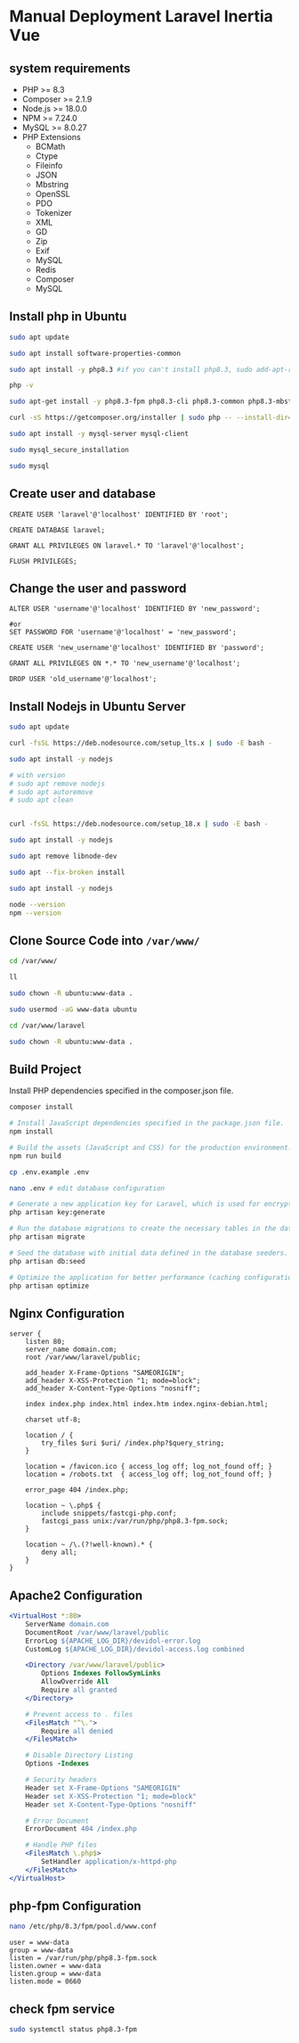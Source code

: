 # Manual Deployment Laravel Inertia Vue

## system requirements
- PHP >= 8.3
- Composer >= 2.1.9
- Node.js >= 18.0.0
- NPM >= 7.24.0
- MySQL >= 8.0.27
- PHP Extensions
  - BCMath
  - Ctype
  - Fileinfo
  - JSON
  - Mbstring
  - OpenSSL
  - PDO
  - Tokenizer
  - XML
  - GD
  - Zip
  - Exif
  - MySQL
  - Redis
  - Composer
  - MySQL


## Install php in Ubuntu

```sh
sudo apt update

sudo apt install software-properties-common

sudo apt install -y php8.3 #if you can't install php8.3, sudo add-apt-repository ppa:ondrej/php && sudo apt-get update

php -v

sudo apt-get install -y php8.3-fpm php8.3-cli php8.3-common php8.3-mbstring php8.3-gd php8.3-intl php8.3-xml php8.3-mysql php8.3-zip php8.3-bcmath php8.3-soap php8.3-redis php8.3-curl php8.3-imagick php8.3-xmlrpc php8.3-xsl

curl -sS https://getcomposer.org/installer | sudo php -- --install-dir=/usr/local/bin --filename=composer

sudo apt install -y mysql-server mysql-client

sudo mysql_secure_installation

sudo mysql
```

## Create user and database
```mysql
CREATE USER 'laravel'@'localhost' IDENTIFIED BY 'root';

CREATE DATABASE laravel;

GRANT ALL PRIVILEGES ON laravel.* TO 'laravel'@'localhost';

FLUSH PRIVILEGES;
```

## Change the user and password
```msql
ALTER USER 'username'@'localhost' IDENTIFIED BY 'new_password';

#or
SET PASSWORD FOR 'username'@'localhost' = 'new_password';

CREATE USER 'new_username'@'localhost' IDENTIFIED BY 'password';

GRANT ALL PRIVILEGES ON *.* TO 'new_username'@'localhost';

DROP USER 'old_username'@'localhost';

```

## Install Nodejs in Ubuntu Server
```sh
sudo apt update

curl -fsSL https://deb.nodesource.com/setup_lts.x | sudo -E bash -

sudo apt install -y nodejs

# with version
# sudo apt remove nodejs
# sudo apt autoremove
# sudo apt clean


curl -fsSL https://deb.nodesource.com/setup_18.x | sudo -E bash -

sudo apt install -y nodejs

sudo apt remove libnode-dev

sudo apt --fix-broken install

sudo apt install -y nodejs

node --version
npm --version
```

## Clone Source Code into `/var/www/`
```sh
cd /var/www/

ll

sudo chown -R ubuntu:www-data .

sudo usermod -aG www-data ubuntu

cd /var/www/laravel

sudo chown -R ubuntu:www-data .

```

## Build Project
Install PHP dependencies specified in the composer.json file.
```sh
composer install

# Install JavaScript dependencies specified in the package.json file.
npm install

# Build the assets (JavaScript and CSS) for the production environment.
npm run build

cp .env.example .env

nano .env # edit database configuration

# Generate a new application key for Laravel, which is used for encrypting session data and other secure information.
php artisan key:generate

# Run the database migrations to create the necessary tables in the database.
php artisan migrate

# Seed the database with initial data defined in the database seeders.
php artisan db:seed

# Optimize the application for better performance (caching configurations, routes, etc.).
php artisan optimize
```


## Nginx Configuration

```nginx
server {
    listen 80;
    server_name domain.com;
    root /var/www/laravel/public;

    add_header X-Frame-Options "SAMEORIGIN";
    add_header X-XSS-Protection "1; mode=block";
    add_header X-Content-Type-Options "nosniff";

    index index.php index.html index.htm index.nginx-debian.html;

    charset utf-8;

    location / {
        try_files $uri $uri/ /index.php?$query_string;
    }

    location = /favicon.ico { access_log off; log_not_found off; }
    location = /robots.txt  { access_log off; log_not_found off; }

    error_page 404 /index.php;

    location ~ \.php$ {
        include snippets/fastcgi-php.conf;
        fastcgi_pass unix:/var/run/php/php8.3-fpm.sock;
    }

    location ~ /\.(?!well-known).* {
        deny all;
    }
}
```

## Apache2 Configuration
```apache
<VirtualHost *:80>
    ServerName domain.com
    DocumentRoot /var/www/laravel/public
    ErrorLog ${APACHE_LOG_DIR}/devidol-error.log
    CustomLog ${APACHE_LOG_DIR}/devidol-access.log combined

    <Directory /var/www/laravel/public>
        Options Indexes FollowSymLinks
        AllowOverride All
        Require all granted
    </Directory>

    # Prevent access to . files
    <FilesMatch "^\.">
        Require all denied
    </FilesMatch>

    # Disable Directory Listing
    Options -Indexes

    # Security headers
    Header set X-Frame-Options "SAMEORIGIN"
    Header set X-XSS-Protection "1; mode=block"
    Header set X-Content-Type-Options "nosniff"

    # Error Document
    ErrorDocument 404 /index.php

    # Handle PHP files
    <FilesMatch \.php$>
        SetHandler application/x-httpd-php
    </FilesMatch>
</VirtualHost>
```


## php-fpm Configuration

```sh
nano /etc/php/8.3/fpm/pool.d/www.conf
```

```nginx
user = www-data
group = www-data
listen = /var/run/php/php8.3-fpm.sock
listen.owner = www-data
listen.group = www-data
listen.mode = 0660
```

## check fpm service
```sh
sudo systemctl status php8.3-fpm
```